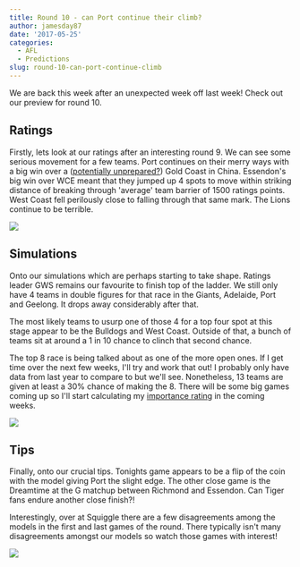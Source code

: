 ```yaml
---
title: Round 10 - can Port continue their climb?
author: jamesday87
date: '2017-05-25'
categories:
  - AFL
  - Predictions
slug: round-10-can-port-continue-climb
---
```


We are back this week after an unexpected week off last week! Check out our preview for round 10.

<!-- more -->

## Ratings

Firstly, lets look at our ratings after an interesting round 9. We can see some serious movement for a few teams. Port continues on their merry ways with a big win over a ([potentially unprepared?](http://www.couriermail.com.au/sport/afl/teams/gold-coast/china-experiment-a-success-for-port-adelaide-but-will-gold-coast-take-part-again-next-year/news-story/bcda08151bb0f6e9e23ffddaf0fc6c09)) Gold Coast in China. Essendon's big win over WCE meant that they jumped up 4 spots to move within striking distance of breaking through 'average' team barrier of 1500 ratings points. West Coast fell perilously close to falling through that same mark. The Lions continue to be terrible.

![](http://plussixoneblog.com/wp-content/uploads/2017/05/ratings_plot-1-3.png)

## Simulations

Onto our simulations which are perhaps starting to take shape. Ratings leader GWS remains our favourite to finish top of the ladder. We still only have 4 teams in double figures for that race in the Giants, Adelaide, Port and Geelong. It drops away considerably after that.

The most likely teams to usurp one of those 4 for a top four spot at this stage appear to be the Bulldogs and West Coast. Outside of that, a bunch of teams sit at around a 1 in 10 chance to clinch that second chance.

The top 8 race is being talked about as one of the more open ones. If I get time over the next few weeks, I'll try and work that out! I probably only have data from last year to compare to but we'll see. Nonetheless, 13 teams are given at least a 30% chance of making the 8. There will be some big games coming up so I'll start calculating my [importance rating](http://plussixoneblog.com/2016/06/16/beyond-the-8-point-game-estimating-match-importance-in-the-afl/) in the coming weeks.

![](http://plussixoneblog.com/wp-content/uploads/2017/03/simSeas-8-1024x919.png)

## Tips

Finally, onto our crucial tips. Tonights game appears to be a flip of the coin with the model giving Port the slight edge. The other close game is the Dreamtime at the G matchup between Richmond and Essendon. Can Tiger fans endure another close finish?!

Interestingly, over at Squiggle there are a few disagreements among the models in the first and last games of the round. There typically isn't many disagreements amongst our models so watch those games with interest!

![](http://plussixoneblog.com/wp-content/uploads/2017/03/afl_m_pred-13-1024x181.png)
